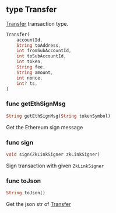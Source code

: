 ## type Transfer
[Transfer](../../../api-and-sdk/data-types/transaction/transfer.md) transaction type.

```dart
Transfer(
	accountId,
	String toAddress,
	int fromSubAccountId,
	int toSubAccountId,
	int token,
	String fee,
	String amount,
	int nonce,
	int? ts,
)
```

### func getEthSignMsg

```dart
String getEthSignMsg(String tokenSymbol)
```

Get the Ethereum sign message

### func sign

```dart
void sign(ZkLinkSigner zkLinkSigner)
```

Sign transaction with given `ZkLinkSigner`

### func toJson

```dart
String toJson()
```

Get the json str of [Transfer](#type-transfer)

